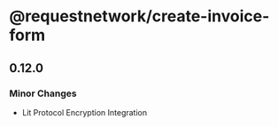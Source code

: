 # @requestnetwork/create-invoice-form

## 0.12.0

### Minor Changes

- Lit Protocol Encryption Integration
